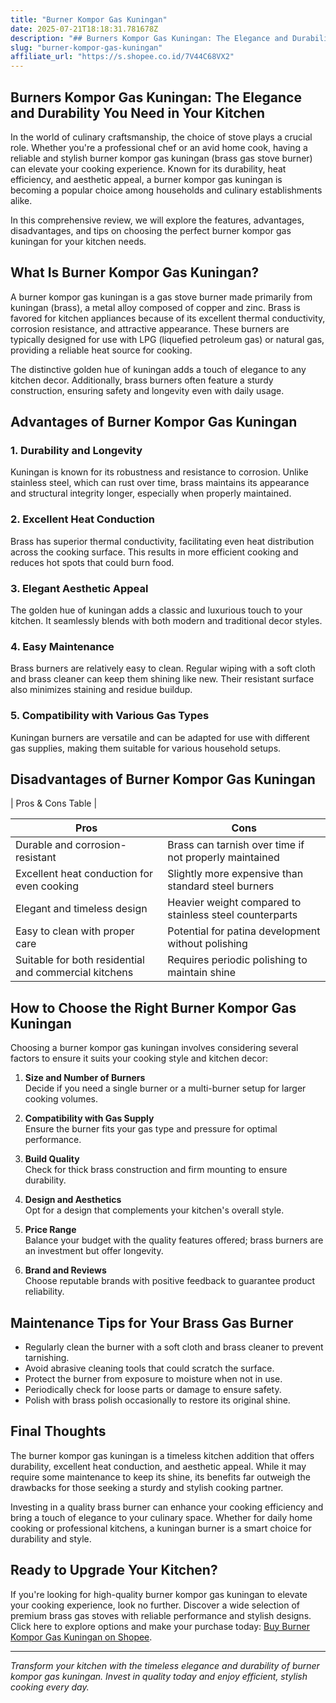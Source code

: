 ```yaml
---
title: "Burner Kompor Gas Kuningan"
date: 2025-07-21T18:18:31.781678Z
description: "## Burners Kompor Gas Kuningan: The Elegance and Durability You Need in Your Kitchen..."
slug: "burner-kompor-gas-kuningan"
affiliate_url: "https://s.shopee.co.id/7V44C68VX2"
---
```

## Burners Kompor Gas Kuningan: The Elegance and Durability You Need in Your Kitchen

In the world of culinary craftsmanship, the choice of stove plays a crucial role. Whether you're a professional chef or an avid home cook, having a reliable and stylish burner kompor gas kuningan (brass gas stove burner) can elevate your cooking experience. Known for its durability, heat efficiency, and aesthetic appeal, a burner kompor gas kuningan is becoming a popular choice among households and culinary establishments alike.

In this comprehensive review, we will explore the features, advantages, disadvantages, and tips on choosing the perfect burner kompor gas kuningan for your kitchen needs.

## What Is Burner Kompor Gas Kuningan?

A burner kompor gas kuningan is a gas stove burner made primarily from kuningan (brass), a metal alloy composed of copper and zinc. Brass is favored for kitchen appliances because of its excellent thermal conductivity, corrosion resistance, and attractive appearance. These burners are typically designed for use with LPG (liquefied petroleum gas) or natural gas, providing a reliable heat source for cooking.

The distinctive golden hue of kuningan adds a touch of elegance to any kitchen decor. Additionally, brass burners often feature a sturdy construction, ensuring safety and longevity even with daily usage.

## Advantages of Burner Kompor Gas Kuningan

### 1. Durability and Longevity

Kuningan is known for its robustness and resistance to corrosion. Unlike stainless steel, which can rust over time, brass maintains its appearance and structural integrity longer, especially when properly maintained.

### 2. Excellent Heat Conduction

Brass has superior thermal conductivity, facilitating even heat distribution across the cooking surface. This results in more efficient cooking and reduces hot spots that could burn food.

### 3. Elegant Aesthetic Appeal

The golden hue of kuningan adds a classic and luxurious touch to your kitchen. It seamlessly blends with both modern and traditional decor styles.

### 4. Easy Maintenance

Brass burners are relatively easy to clean. Regular wiping with a soft cloth and brass cleaner can keep them shining like new. Their resistant surface also minimizes staining and residue buildup.

### 5. Compatibility with Various Gas Types

Kuningan burners are versatile and can be adapted for use with different gas supplies, making them suitable for various household setups.

## Disadvantages of Burner Kompor Gas Kuningan

| Pros & Cons Table |

| **Pros** | **Cons** |
| --- | --- |
| Durable and corrosion-resistant | Brass can tarnish over time if not properly maintained |
| Excellent heat conduction for even cooking | Slightly more expensive than standard steel burners |
| Elegant and timeless design | Heavier weight compared to stainless steel counterparts |
| Easy to clean with proper care | Potential for patina development without polishing |
| Suitable for both residential and commercial kitchens | Requires periodic polishing to maintain shine |

## How to Choose the Right Burner Kompor Gas Kuningan

Choosing a burner kompor gas kuningan involves considering several factors to ensure it suits your cooking style and kitchen decor:

1. **Size and Number of Burners**  
   Decide if you need a single burner or a multi-burner setup for larger cooking volumes.

2. **Compatibility with Gas Supply**  
   Ensure the burner fits your gas type and pressure for optimal performance.

3. **Build Quality**  
   Check for thick brass construction and firm mounting to ensure durability.

4. **Design and Aesthetics**  
   Opt for a design that complements your kitchen's overall style.

5. **Price Range**  
   Balance your budget with the quality features offered; brass burners are an investment but offer longevity.

6. **Brand and Reviews**  
   Choose reputable brands with positive feedback to guarantee product reliability.

## Maintenance Tips for Your Brass Gas Burner

- Regularly clean the burner with a soft cloth and brass cleaner to prevent tarnishing.
- Avoid abrasive cleaning tools that could scratch the surface.
- Protect the burner from exposure to moisture when not in use.
- Periodically check for loose parts or damage to ensure safety.
- Polish with brass polish occasionally to restore its original shine.

## Final Thoughts

The burner kompor gas kuningan is a timeless kitchen addition that offers durability, excellent heat conduction, and aesthetic appeal. While it may require some maintenance to keep its shine, its benefits far outweigh the drawbacks for those seeking a sturdy and stylish cooking partner.

Investing in a quality brass burner can enhance your cooking efficiency and bring a touch of elegance to your culinary space. Whether for daily home cooking or professional kitchens, a kuningan burner is a smart choice for durability and style.

## Ready to Upgrade Your Kitchen?

If you're looking for high-quality burner kompor gas kuningan to elevate your cooking experience, look no further. Discover a wide selection of premium brass gas stoves with reliable performance and stylish designs. Click here to explore options and make your purchase today: [Buy Burner Kompor Gas Kuningan on Shopee](https://s.shopee.co.id/7V44C68VX2).

---

*Transform your kitchen with the timeless elegance and durability of burner kompor gas kuningan. Invest in quality today and enjoy efficient, stylish cooking every day.*